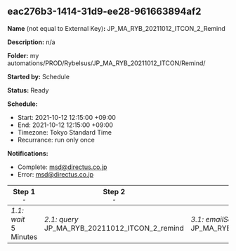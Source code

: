 ## eac276b3-1414-31d9-ee28-961663894af2

**Name** (not equal to External Key)**:** JP_MA_RYB_20211012_ITCON_2_Remind

**Description:** n/a

**Folder:** my automations/PROD/Rybelsus/JP_MA_RYB_20211012_ITCON/Remind/

**Started by:** Schedule

**Status:** Ready

**Schedule:**

* Start: 2021-10-12 12:15:00 +09:00
* End: 2021-10-12 12:15:00 +09:00
* Timezone: Tokyo Standard Time
* Recurrance: run only once

**Notifications:**

* Complete: msd@directus.co.jp
* Error: msd@directus.co.jp

| Step 1<br>_<small>-</small>_ | Step 2<br>_<small>-</small>_ | Step 3<br>_<small>-</small>_ |
| --- | --- | --- |
| _1.1: wait_<br>5 Minutes | _2.1: query_<br>JP_MA_RYB_20211012_ITCON_2_remind | _3.1: emailSend_<br>JP_MA_RYB_20211012_ITCON_2_remind |
